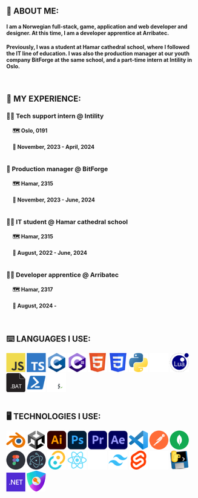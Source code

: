 ## 👾 ABOUT ME:
#### I am a Norwegian full-stack, game, application and web developer and designer. At this time, I am a developer apprentice at Arribatec.
#### Previously, I was a student at Hamar cathedral school, where I followed the IT line of education. I was also the production manager at our youth company BitForge at the same school, and a part-time intern at Intility in Oslo.

<br>

## 🔡 MY EXPERIENCE:
### 👷‍♂️ Tech support intern @ Intility
#### &nbsp; &nbsp; &nbsp;🗺️ Oslo, 0191
#### &nbsp; &nbsp; &nbsp;📅 November, 2023 - April, 2024<br><br>
### 👷 Production manager @ BitForge
#### &nbsp; &nbsp; &nbsp;🗺️ Hamar, 2315
#### &nbsp; &nbsp; &nbsp;📅 November, 2023 - June, 2024<br><br>
### 👨‍💼 IT student @ Hamar cathedral school
#### &nbsp; &nbsp; &nbsp;🗺️ Hamar, 2315
#### &nbsp; &nbsp; &nbsp;📅 August, 2022 - June, 2024<br><br>
### 👨‍🔬 Developer apprentice @ Arribatec
#### &nbsp; &nbsp; &nbsp;🗺️ Hamar, 2317
#### &nbsp; &nbsp; &nbsp;📅 August, 2024 -

<br>

## ⌨️ LANGUAGES I USE:
<div float="left">
    <a href="https://www.javascript.com/"><img src="md/img/js.svg" width="50"></a>
    <a href="https://www.typescriptlang.org/"><img src="md/img/ts.svg" width="50"></a>
    <a href="https://www.w3schools.com/c/c_intro.php"><img src="md/img/c.svg" width="50"></a>
    <a href="https://dotnet.microsoft.com/en-us/languages/csharp"><img src="md/img/cs.svg" width="50"></a>
    <a href="https://developer.mozilla.org/en-US/docs/Web/HTML"><img src="md/img/html.svg" width="50"></a>
    <a href="https://developer.mozilla.org/en-US/docs/Web/CSS"><img src="md/img/css.svg" width="50"></a>
    <a href="https://www.python.org/"><img src="md/img/py.svg" width="50"></a>
    <a href="https://www.rust-lang.org/"><img src="md/img/rust.svg" width="50"></a>
    <a href="https://www.lua.org/"><img src="md/img/lua.svg" width="50"></a>
    <a href="https://www.geeksforgeeks.org/basics-of-batch-scripting/"><img src="md/img/bat.svg" width="50"></a>
    <a href="https://learn.microsoft.com/en-us/powershell/scripting/overview?view=powershell-7.4"><img src="md/img/ps.svg" width="50"></a>
    <a href="https://opensource.com/resources/what-bash"><img src="md/img/sh.svg" width="50"></a>
</div>

<br>

## 🖥️ TECHNOLOGIES I USE:
<div float="left">
    <a href="https://www.blender.org/"><img src="md/img/blender.svg" width="50"></a>
    <a href="https://unity.com/"><img src="md/img/unity.svg" width="50"></a>
    <a href="https://www.adobe.com/no/products/illustrator/campaign/pricing.html?gclid=CjwKCAiAq4KuBhA6EiwArMAw1IfnwKIq3tN61kPeIRxY4wSZ-Zd0FNXV5N_hskuICvflzNW6SbruSRoCFMsQAvD_BwE&mv=search&mv=search&mv2=paidsearch&sdid=GMCWY69B&ef_id=CjwKCAiAq4KuBhA6EiwArMAw1IfnwKIq3tN61kPeIRxY4wSZ-Zd0FNXV5N_hskuICvflzNW6SbruSRoCFMsQAvD_BwE:G:s&s_kwcid=AL!3085!3!597287462549!e!!g!!adobe%20illustrator!1480122696!60147184954&gad_source=1"><img src="md/img/adobe_ai.svg" width="50"></a>
    <a href="https://www.adobe.com/no/products/photoshop/landpa.html?gclid=CjwKCAiAq4KuBhA6EiwArMAw1HeMsUrZn60vIxW56FBT4Q7_S1c130w-yLsgJJXbxgPY1kxF-NDlVxoCZGoQAvD_BwE&mv=search&mv=search&mv2=paidsearch&sdid=2XBSBWBF&ef_id=CjwKCAiAq4KuBhA6EiwArMAw1HeMsUrZn60vIxW56FBT4Q7_S1c130w-yLsgJJXbxgPY1kxF-NDlVxoCZGoQAvD_BwE:G:s&s_kwcid=AL!3085!3!474194483951!e!!g!!adobe%20photoshop!1471316782!58669001444&gad_source=1"><img src="md/img/adobe_ps.svg" width="50"></a>
    <a href="https://www.adobe.com/no/products/premiere/campaign/pricing.html?gclid=CjwKCAiAq4KuBhA6EiwArMAw1Iiku1_Rr9jNBxdi_2mS418MorfDzIq4VGWXBJiNfth_SXKcp_FG7BoCBNMQAvD_BwE&mv=search&mv=search&mv2=paidsearch&sdid=G4FRYP7G&ef_id=CjwKCAiAq4KuBhA6EiwArMAw1Iiku1_Rr9jNBxdi_2mS418MorfDzIq4VGWXBJiNfth_SXKcp_FG7BoCBNMQAvD_BwE:G:s&s_kwcid=AL!3085!3!340868332463!e!!g!!adobe%20premiere%20pro!1471316863!58669011724&gad_source=1"><img src="md/img/adobe_pr.svg" width="50"></a>
    <a href="https://www.adobe.com/no/products/aftereffects/landpb.html?gclid=CjwKCAiAq4KuBhA6EiwArMAw1O2f0ndsWoe976kuIxOHTnpZqXsgkcqnvIQamlSfZUj8JBpbV2JjJBoC5gIQAvD_BwE&mv=search&mv=search&mv2=paidsearch&sdid=G85SYKHF&ef_id=CjwKCAiAq4KuBhA6EiwArMAw1O2f0ndsWoe976kuIxOHTnpZqXsgkcqnvIQamlSfZUj8JBpbV2JjJBoC5gIQAvD_BwE:G:s&s_kwcid=AL!3085!3!597212105440!e!!g!!adobe%20after%20effects!1471316602!57366244312&gad_source=1"><img src="md/img/adobe_ae.svg" width="50"></a>
    <a href="https://code.visualstudio.com/"><img src="md/img/vscode.svg" width="50"></a>
    <a href="https://www.postman.com/"><img src="md/img/postman.svg" width="50"></a>
    <a href="https://www.mongodb.com/"><img src="md/img/mongodb.svg" width="50"></a>
    <a href="https://figma.com/"><img src="md/img/figma.svg" width="50"></a>
    <a href="https://www.electronjs.org/"><img src="md/img/electron.svg" width="50"></a>
    <a href="https://tauri.app/"><img src="md/img/tauri.svg" width="50"></a>
    <a href="https://react.dev/"><img src="md/img/react.svg" width="50"></a>
    <a href="https://nextjs.org/"><img src="md/img/nextjs.svg" width="50"></a>
    <a href="https://tailwindcss.com/"><img src="md/img/tailwind.svg" width="50"></a>
    <a href="https://svelte.dev/"><img src="md/img/svelte.svg" width="50"></a>
    <a href="https://expressjs.com/"><img src="md/img/express.svg" width="50"></a>
    <a href="https://pyinstaller.org/en/v4.8/usage.html"><img src="md/img/pyinstaller.svg" width="50"></a>
    <a href="https://dotnet.microsoft.com"><img src="md/img/dotnet.svg" width="50"></a>
    <a href="https://next-auth.js.org/"><img src="md/img/nextauth.png" width="50"></a>
</div>
